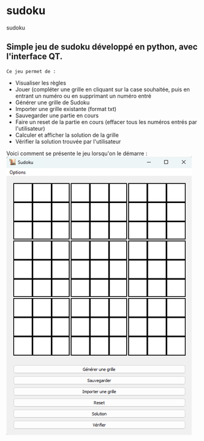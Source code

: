 # sudoku
 sudoku
 ## Simple jeu de sudoku développé en python, avec l'interface QT.
    Ce jeu permet de :
- Visualiser les règles
- Jouer (compléter une grille en cliquant sur la case souhaitée, puis en entrant un numéro ou en supprimant un numéro entré
- Générer une grille de Sudoku
- Importer une grille existante (format txt)
- Sauvegarder une partie en cours
- Faire un reset de la partie en cours (effacer tous les numéros entrés par l'utilisateur)
- Calculer et afficher la solution de la grille 
- Vérifier la solution trouvée par l'utilisateur

Voici comment se présente le jeu lorsqu'on le démarre : 
![Interface sudoku](/images/interface_sudoku.png "Interface sudoku")
